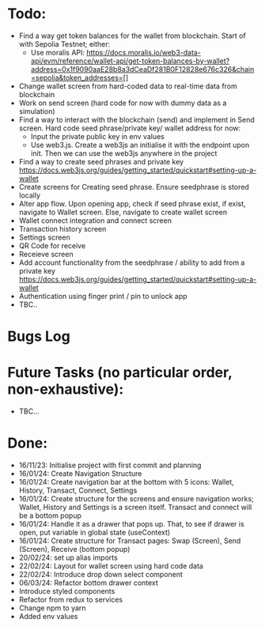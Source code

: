 # Todo:

- Find a way get token balances for the wallet from blockchain. Start of with Sepolia Testnet; either:
  - Use moralis API: https://docs.moralis.io/web3-data-api/evm/reference/wallet-api/get-token-balances-by-wallet?address=0x1f9090aaE28b8a3dCeaDf281B0F12828e676c326&chain=sepolia&token_addresses=[]
- Change wallet screen from hard-coded data to real-time data from blockchain
- Work on send screen (hard code for now with dummy data as a simulation)
- Find a way to interact with the blockchain (send) and implement in Send screen. Hard code seed phrase/private key/ wallet address for now:
  - Input the private public key in env values
  - Use web3.js. Create a web3js an initialise it with the endpoint upon init. Then we can use the web3js anywhere in the project
- Find a way to create seed phrases and private key https://docs.web3js.org/guides/getting_started/quickstart#setting-up-a-wallet
- Create screens for Creating seed phrase. Ensure seedphrase is stored locally
- Alter app flow. Upon opening app, check if seed phrase exist, if exist, navigate to Wallet screen. Else, navigate to create wallet screen
- Wallet connect integration and connect screen
- Transaction history screen
- Settings screen
- QR Code for receive
- Receieve screen
- Add account functionality from the seedphrase / ability to add from a private key https://docs.web3js.org/guides/getting_started/quickstart#setting-up-a-wallet
- Authentication using finger print / pin to unlock app
- TBC..

# Bugs Log

# Future Tasks (no particular order, non-exhaustive):

- TBC...

# Done:

- 16/11/23: Initialise project with first commit and planning
- 16/01/24: Create Navigation Structure
- 16/01/24: Create navigation bar at the bottom with 5 icons: Wallet, History, Transact, Connect, Settings
- 16/01/24: Create structure for the screens and ensure navigation works; Wallet, History and Settings is a screen itself. Transact and connect will be a bottom popup
- 16/01/24: Handle it as a drawer that pops up. That, to see if drawer is open, put variable in global state (useContext)
- 16/01/24: Create structure for Transact pages: Swap (Screen), Send (Screen), Receive (bottom popup)
- 20/02/24: set up alias imports
- 22/02/24: Layout for wallet screen using hard code data
- 22/02/24: Introduce drop down select component
- 06/03/24: Refactor bottom drawer context
- Introduce styled components
- Refactor from redux to services
- Change npm to yarn
- Added env values
